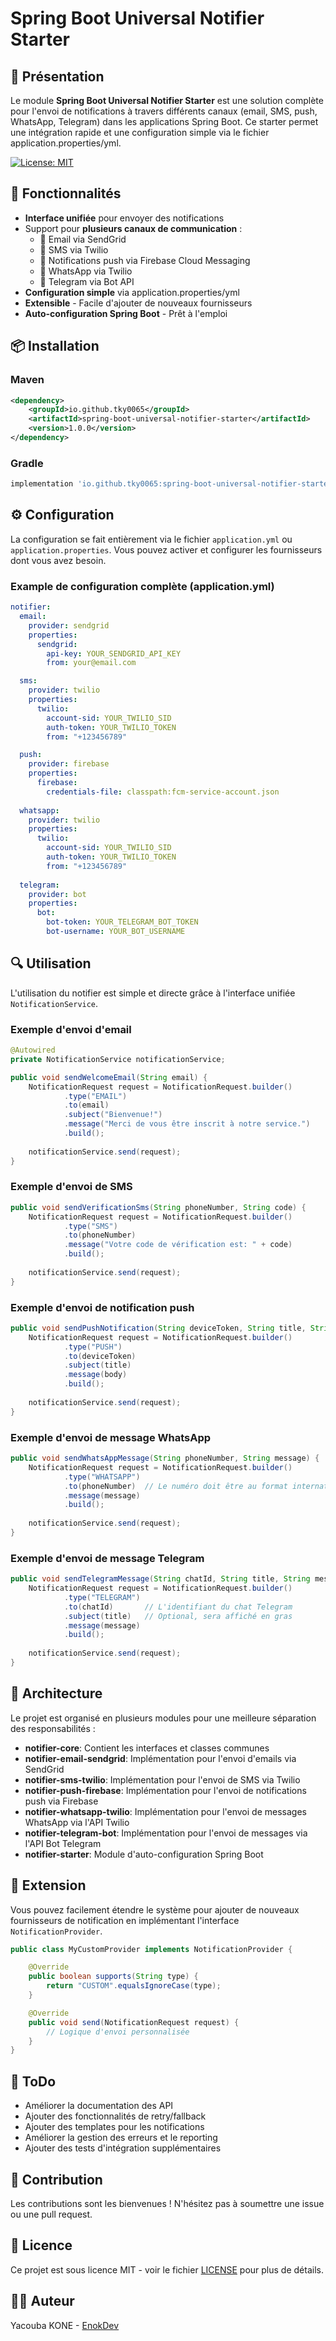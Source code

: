# Spring Boot Universal Notifier Starter

## 📢 Présentation

Le module **Spring Boot Universal Notifier Starter** est une solution complète pour l'envoi de notifications à travers différents canaux (email, SMS, push, WhatsApp, Telegram) dans les applications Spring Boot. Ce starter permet une intégration rapide et une configuration simple via le fichier application.properties/yml.

[![License: MIT](https://img.shields.io/badge/License-MIT-yellow.svg)](https://opensource.org/licenses/MIT)

## 🚀 Fonctionnalités

- **Interface unifiée** pour envoyer des notifications
- Support pour **plusieurs canaux de communication** :
  - 📧 Email via SendGrid
  - 📱 SMS via Twilio
  - 🔔 Notifications push via Firebase Cloud Messaging
  - 💬 WhatsApp via Twilio
  - 📡 Telegram via Bot API
- **Configuration simple** via application.properties/yml
- **Extensible** - Facile d'ajouter de nouveaux fournisseurs
- **Auto-configuration Spring Boot** - Prêt à l'emploi

## 📦 Installation

### Maven

```xml
<dependency>
    <groupId>io.github.tky0065</groupId>
    <artifactId>spring-boot-universal-notifier-starter</artifactId>
    <version>1.0.0</version>
</dependency>
```

### Gradle

```groovy
implementation 'io.github.tky0065:spring-boot-universal-notifier-starter:1.0.0'
```

## ⚙️ Configuration

La configuration se fait entièrement via le fichier `application.yml` ou `application.properties`. Vous pouvez activer et configurer les fournisseurs dont vous avez besoin.

### Example de configuration complète (application.yml)

```yaml
notifier:
  email:
    provider: sendgrid
    properties:
      sendgrid:
        api-key: YOUR_SENDGRID_API_KEY
        from: your@email.com

  sms:
    provider: twilio
    properties:
      twilio:
        account-sid: YOUR_TWILIO_SID
        auth-token: YOUR_TWILIO_TOKEN
        from: "+123456789"

  push:
    provider: firebase
    properties:
      firebase:
        credentials-file: classpath:fcm-service-account.json
        
  whatsapp:
    provider: twilio
    properties:
      twilio:
        account-sid: YOUR_TWILIO_SID
        auth-token: YOUR_TWILIO_TOKEN
        from: "+123456789"
        
  telegram:
    provider: bot
    properties:
      bot:
        bot-token: YOUR_TELEGRAM_BOT_TOKEN
        bot-username: YOUR_BOT_USERNAME
```

## 🔍 Utilisation

L'utilisation du notifier est simple et directe grâce à l'interface unifiée `NotificationService`.

### Exemple d'envoi d'email

```java
@Autowired
private NotificationService notificationService;

public void sendWelcomeEmail(String email) {
    NotificationRequest request = NotificationRequest.builder()
            .type("EMAIL")
            .to(email)
            .subject("Bienvenue!")
            .message("Merci de vous être inscrit à notre service.")
            .build();
    
    notificationService.send(request);
}
```

### Exemple d'envoi de SMS

```java
public void sendVerificationSms(String phoneNumber, String code) {
    NotificationRequest request = NotificationRequest.builder()
            .type("SMS")
            .to(phoneNumber)
            .message("Votre code de vérification est: " + code)
            .build();
    
    notificationService.send(request);
}
```

### Exemple d'envoi de notification push

```java
public void sendPushNotification(String deviceToken, String title, String body) {
    NotificationRequest request = NotificationRequest.builder()
            .type("PUSH")
            .to(deviceToken)
            .subject(title)
            .message(body)
            .build();
    
    notificationService.send(request);
}
```

### Exemple d'envoi de message WhatsApp

```java
public void sendWhatsAppMessage(String phoneNumber, String message) {
    NotificationRequest request = NotificationRequest.builder()
            .type("WHATSAPP")
            .to(phoneNumber)  // Le numéro doit être au format international, ex: +33612345678
            .message(message)
            .build();
    
    notificationService.send(request);
}
```

### Exemple d'envoi de message Telegram

```java
public void sendTelegramMessage(String chatId, String title, String message) {
    NotificationRequest request = NotificationRequest.builder()
            .type("TELEGRAM")
            .to(chatId)       // L'identifiant du chat Telegram
            .subject(title)   // Optional, sera affiché en gras
            .message(message)
            .build();
    
    notificationService.send(request);
}
```

## 🧩 Architecture

Le projet est organisé en plusieurs modules pour une meilleure séparation des responsabilités :

- **notifier-core**: Contient les interfaces et classes communes
- **notifier-email-sendgrid**: Implémentation pour l'envoi d'emails via SendGrid
- **notifier-sms-twilio**: Implémentation pour l'envoi de SMS via Twilio
- **notifier-push-firebase**: Implémentation pour l'envoi de notifications push via Firebase
- **notifier-whatsapp-twilio**: Implémentation pour l'envoi de messages WhatsApp via l'API Twilio
- **notifier-telegram-bot**: Implémentation pour l'envoi de messages via l'API Bot Telegram
- **notifier-starter**: Module d'auto-configuration Spring Boot

## 🔧 Extension

Vous pouvez facilement étendre le système pour ajouter de nouveaux fournisseurs de notification en implémentant l'interface `NotificationProvider`.

```java
public class MyCustomProvider implements NotificationProvider {

    @Override
    public boolean supports(String type) {
        return "CUSTOM".equalsIgnoreCase(type);
    }

    @Override
    public void send(NotificationRequest request) {
        // Logique d'envoi personnalisée
    }
}
```

## 📝 ToDo

- Améliorer la documentation des API
- Ajouter des fonctionnalités de retry/fallback
- Ajouter des templates pour les notifications
- Améliorer la gestion des erreurs et le reporting
- Ajouter des tests d'intégration supplémentaires

## 🤝 Contribution

Les contributions sont les bienvenues ! N'hésitez pas à soumettre une issue ou une pull request.

## 📄 Licence

Ce projet est sous licence MIT - voir le fichier [LICENSE](LICENSE) pour plus de détails.

## 👨‍💻 Auteur

Yacouba KONE - [EnokDev](https://enok-dev.vercel.app/)
